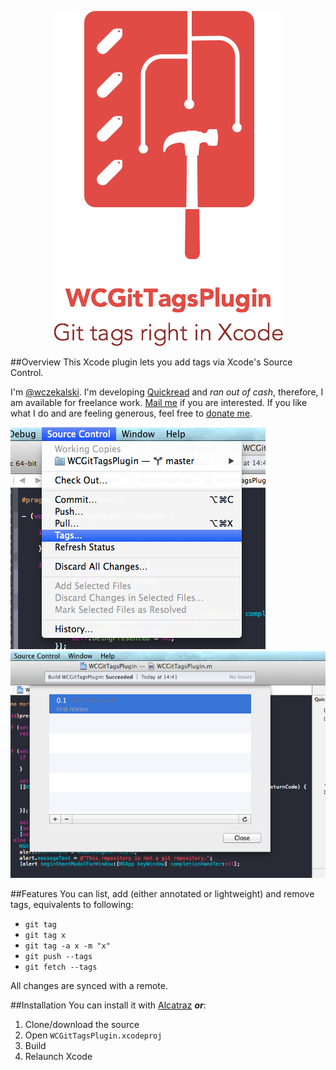 <p align="center"> <img src="/Resources/Tags%20plugin%20icon.png"/></p>

##Overview
This Xcode plugin lets you add tags via Xcode's Source Control.

I'm [@wczekalski](http://twitter.com/wczekalski). I'm developing [Quickread](http://quickreadapp.com) and _ran out of cash_, therefore, I am available for freelance work. [Mail me](mailto:me@wczekalski.com) if you are interested. If you like what I do and are feeling generous, feel free to [donate me](https://www.paypal.com/cgi-bin/webscr?cmd=_s-xclick&hosted_button_id=L9X5FY4JWU8JY).


![menu](Resources/menu.tiff)
![revealed menu](Resources/revealed.tiff)

##Features
You can list, add (either annotated or lightweight) and remove tags, equivalents to following:
  - `git tag`
  - `git tag x`
  - `git tag -a x -m "x"`
  - `git push --tags`
  - `git fetch --tags`
   
  All changes are synced with a remote.

##Installation
You can install it with [Alcatraz](http://alcatraz.io) ***or***:
  1. Clone/download the source
  2. Open `WCGitTagsPlugin.xcodeproj`
  3. Build
  4. Relaunch Xcode
